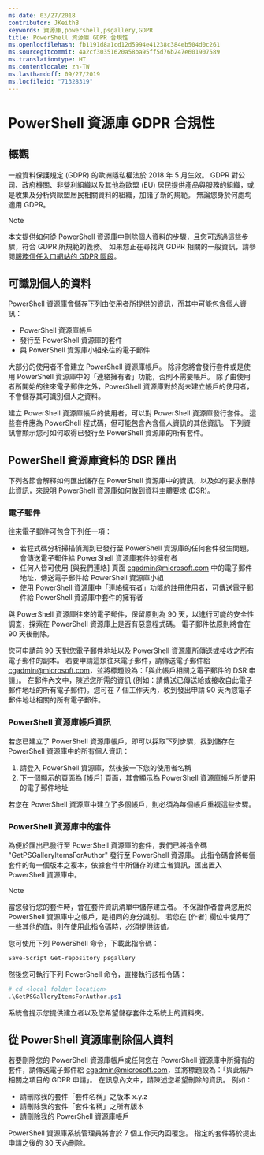 ```yaml
---
ms.date: 03/27/2018
contributor: JKeithB
keywords: 資源庫,powershell,psgallery,GDPR
title: PowerShell 資源庫 GDPR 合規性
ms.openlocfilehash: fb1191d8a1cd12d5994e41238c384eb504d0c261
ms.sourcegitcommit: 4a2cf30351620a58ba95ff5d76b247e601907589
ms.translationtype: HT
ms.contentlocale: zh-TW
ms.lasthandoff: 09/27/2019
ms.locfileid: "71328319"
---
```

# <a name="powershell-gallery-gdpr-compliance"></a>PowerShell 資源庫 GDPR 合規性

## <a name="overview"></a>概觀

一般資料保護規定 (GDPR) 的歐洲隱私權法於 2018 年 5 月生效。
GDPR 對公司、政府機關、非營利組織以及其他為歐盟 (EU) 居民提供產品與服務的組織，或是收集及分析與歐盟居民相關資料的組織，加諸了新的規範。
無論您身於何處均適用 GDPR。

> [!NOTE]
> 本文提供如何從 PowerShell 資源庫中刪除個人資料的步驟，且您可透過這些步驟，符合 GDPR 所規範的義務。 如果您正在尋找與 GDPR 相關的一般資訊，請參閱[服務信任入口網站的 GDPR 區段](https://servicetrust.microsoft.com/ViewPage/GDPRGetStarted)。

## <a name="personally-identifiable-data"></a>可識別個人的資料

PowerShell 資源庫會儲存下列由使用者所提供的資訊，而其中可能包含個人資訊：

- PowerShell 資源庫帳戶
- 發行至 PowerShell 資源庫的套件
- 與 PowerShell 資源庫小組來往的電子郵件

大部分的使用者不會建立 PowerShell 資源庫帳戶。
除非您將會發行套件或是使用 PowerShell 資源庫中的「連絡擁有者」功能，否則不需要帳戶。
除了由使用者所開始的往來電子郵件之外，PowerShell 資源庫對於尚未建立帳戶的使用者，不會儲存其可識別個人之資料。

建立 PowerShell 資源庫帳戶的使用者，可以對 PowerShell 資源庫發行套件。
這些套件應為 PowerShell 程式碼，但可能包含內含個人資訊的其他資訊。
下列資訊會顯示您可如何取得已發行至 PowerShell 資源庫的所有套件。

## <a name="dsr-export-of-powershell-gallery-data"></a>PowerShell 資源庫資料的 DSR 匯出

下列各節會解釋如何匯出儲存在 PowerShell 資源庫中的資訊，以及如何要求刪除此資訊，來說明 PowerShell 資源庫如何做到資料主體要求 (DSR)。

### <a name="email"></a>電子郵件

往來電子郵件可包含下列任一項：

- 若程式碼分析掃描偵測到已發行至 PowerShell 資源庫的任何套件發生問題，會傳送電子郵件給 PowerShell 資源庫套件的擁有者
- 任何人皆可使用 [與我們連絡] 頁面 [cgadmin@microsoft.com](mailto:cgadmin@microsoft.com) 中的電子郵件地址，傳送電子郵件給 PowerShell 資源庫小組
- 使用 PowerShell 資源庫中「連絡擁有者」功能的註冊使用者，可傳送電子郵件給 PowerShell 資源庫中套件的擁有者

與 PowerShell 資源庫往來的電子郵件，保留原則為 90 天，以進行可能的安全性調查，探索在 PowerShell 資源庫上是否有惡意程式碼。
電子郵件依原則將會在 90 天後刪除。

您可申請前 90 天對您電子郵件地址以及 PowerShell 資源庫所傳送或接收之所有電子郵件的副本。
若要申請這類往來電子郵件，請傳送電子郵件給 [cgadmin@microsoft.com](mailto:cgadmin@microsoft.com)，並將標題設為：「與此帳戶相關之電子郵件的 DSR 申請」。
在郵件內文中，陳述您所需的資訊 (例如：請傳送已傳送給或接收自此電子郵件地址的所有電子郵件)。您可在 7 個工作天內，收到發出申請 90 天內您電子郵件地址相關的所有電子郵件。

### <a name="powershell-gallery-account-information"></a>PowerShell 資源庫帳戶資訊

若您已建立了 PowerShell 資源庫帳戶，即可以採取下列步驟，找到儲存在 PowerShell 資源庫中的所有個人資訊：

1. 請登入 PowerShell 資源庫，然後按一下您的使用者名稱
2. 下一個顯示的頁面為 [帳戶] 頁面，其會顯示為 PowerShell 資源庫帳戶所使用的電子郵件地址

若您在 PowerShell 資源庫中建立了多個帳戶，則必須為每個帳戶重複這些步驟。

### <a name="packages-in-the-powershell-gallery"></a>PowerShell 資源庫中的套件

為便於匯出已發行至 PowerShell 資源庫的套件，我們已將指令碼 "GetPSGalleryItemsForAuthor" 發行至 PowerShell 資源庫。
此指令碼會將每個套件的每一個版本之複本，依據套件中所儲存的建立者資訊，匯出置入 PowerShell 資源庫中。

> [!NOTE]
> 當您發行您的套件時，會在套件資訊清單中儲存建立者。
> 不保證作者會與您用於 PowerShell 資源庫中之帳戶，是相同的身分識別。
> 若您在 [作者] 欄位中使用了一些其他的值，則在使用此指令碼時，必須提供該值。

您可使用下列 PowerShell 命令，下載此指令碼：

```powershell
Save-Script Get-repository psgallery
```

然後您可執行下列 PowerShell 命令，直接執行該指令碼：

```powershell
# cd <local folder location>
.\GetPSGalleryItemsForAuthor.ps1
```

系統會提示您提供建立者以及您希望儲存套件之系統上的資料夾。

## <a name="deleting-personal-data-from-the-powershell-gallery"></a>從 PowerShell 資源庫刪除個人資料

若要刪除您的 PowerShell 資源庫帳戶或任何您在 PowerShell 資源庫中所擁有的套件，請傳送電子郵件給 cgadmin@microsoft.com，並將標題設為：「與此帳戶相關之項目的 GDPR 申請」。
在訊息內文中，請陳述您希望刪除的資訊。 例如：

- 請刪除我的套件「套件名稱」之版本 x.y.z
- 請刪除我的套件「套件名稱」之所有版本
- 請刪除我的 PowerShell 資源庫帳戶

PowerShell 資源庫系統管理員將會於 7 個工作天內回覆您。
指定的套件將於提出申請之後的 30 天內刪除。
